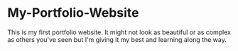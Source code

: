 # My-Portfolio-Website
This is my first portfolio website. It might not look as beautiful or as complex as others you've seen but I'm giving it my best and learning along the way.
